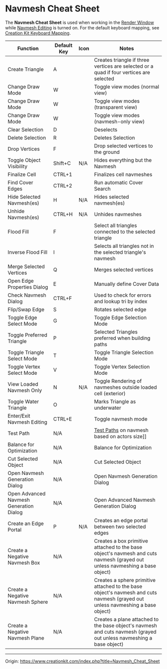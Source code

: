 # Navmesh Cheat Sheet



The **Navmesh Cheat Sheet** is used when working in the [Render Window](https://www.creationkit.com/index.php?title=Render_Window) while [Navmesh Editing](https://www.creationkit.com/index.php?title=Category:Navmesh) is turned on. For the default keyboard mapping, see [Creation Kit Keyboard Mapping](https://www.creationkit.com/index.php?title=Creation_Kit_Keyboard_Mapping).

| Function                                | Default Key | Icon | Notes                                                        |
| --------------------------------------- | ----------- | ---- | ------------------------------------------------------------ |
| Create Triangle                         | A           |      | Creates triangle if three vertices are selected or a quad if four vertices are selected |
| Change Draw Mode                        | W           |      | Toggle view modes (normal view)                              |
| Change Draw Mode                        | W           |      | Toggle view modes (transparent view)                         |
| Change Draw Mode                        | W           |      | Toggle view modes (navmesh-only view)                        |
| Clear Selection                         | D           |      | Deselects                                                    |
| Delete Selection                        | R           |      | Deletes Selection                                            |
| Drop Vertices                           | F           |      | Drop selected vertices to the ground                         |
| Toggle Object Visibility                | Shift+C     | N/A  | Hides everything but the Navmesh                             |
| Finalize Cell                           | CTRL+1      |      | Finalizes cell navmeshes                                     |
| Find Cover Edges                        | CTRL+2      |      | Run automatic Cover Search                                   |
| Hide Selected Navmesh(es)               | H           | N/A  | Hides selected navmesh(es)                                   |
| Unhide Navmesh(es)                      | CTRL+H      | N/A  | Unhides navmeshes                                            |
| Flood Fill                              | F           |      | Select all triangles connected to the selected triangle      |
| Inverse Flood Fill                      | I           |      | Selects all triangles not in the selected triangle's navmesh |
| Merge Selected Vertices                 | Q           |      | Merges selected vertices                                     |
| Open Edge Properties Dialog             | E           |      | Manually define Cover Data                                   |
| Check Navmesh Dialog                    | CTRL+F      |      | Used to check for errors and lookup tri by index             |
| Flip/Swap Edge                          | S           |      | Rotates selected edge                                        |
| Toggle Edge Select Mode                 | G           |      | Toggle Edge Selection Mode                                   |
| Toggle Preferred Triangle               | P           |      | Selected Triangles preferred when building paths             |
| Toggle Triangle Select Mode             | T           |      | Toggle Triangle Selection Mode                               |
| Toggle Vertex Select Mode               | V           |      | Toggle Vertex Selection Mode                                 |
| View Loaded Navmesh Only                | N           | N/A  | Toggle Rendering of navmeshes outside loaded cell (exterior) |
| Toggle Water Triangle                   | O           |      | Marks Triangle as underwater                                 |
| Enter/Exit Navmesh Editing              | CTRL+E      |      | Toggle navmesh mode                                          |
| Test Path                               | N/A         |      | [Test Paths](https://www.creationkit.com/index.php?title=Pathing_Tests) on navmesh based on actors size]] |
| Balance for Optimization                | N/A         |      | Balance for Optimization                                     |
| Cut Selected Object                     | N/A         |      | Cut Selected Object                                          |
| Open Navmesh Generation Dialog          | N/A         |      | Open Navmesh Generation Dialog                               |
| Open Advanced Navmesh Generation Dialog | N/A         |      | Open Advanced Navmesh Generation Dialog                      |
| Create an Edge Portal                   | P           | N/A  | Creates an edge portal between two selected edges            |
| Create a Negative Navmesh Box           | N/A         |      | Creates a box primitive attached to the base object's navmesh and cuts navmesh (grayed out unless navmeshing a base object) |
| Create a Negative Navmesh Sphere        | N/A         |      | Creates a sphere primitive attached to the base object's navmesh and cuts navmesh (grayed out unless navmeshing a base object) |
| Create a Negative Navmesh Plane         | N/A         |      | Creates a plane attached to the base object's navmesh and cuts navmesh (grayed out unless navmeshing a base object) |

------

Origin: https://www.creationkit.com/index.php?title=Navmesh_Cheat_Sheet

